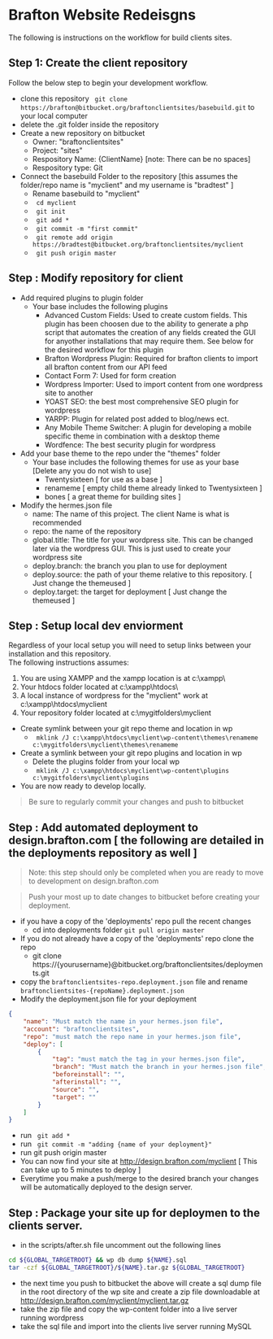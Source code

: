 # Brafton Website Redeisgns
The following is instructions on the workflow for build clients sites.

## Step 1: Create the client repository

Follow the below step to begin your development workflow.  

- clone this repository ` git clone https://brafton@bitbucket.org/braftonclientsites/basebuild.git` to your local computer
- delete the .git folder inside the repository
- Create a new repository on bitbucket
    - Owner: "braftonclientsites"
    - Project: "sites"
    - Respository Name: {ClientName} [note: There can be no spaces]
    - Respository type: Git 
- Connect the basebuild Folder to the repository [this assumes the folder/repo name is "myclient" and my username is "bradtest" ]
    - Rename basebuild to "myclient"
    - ` cd myclient`
    - ` git init`
    - ` git add *`
    - ` git commit -m "first commit"`
    - ` git remote add origin https://bradtest@bitbucket.org/braftonclientsites/myclient`
    - ` git push origin master`

## Step : Modify repository for client
- Add required plugins to plugin folder
    - Your base includes the following plugins
        - Advanced Custom Fields: Used to create custom fields.  This plugin has been choosen due to the ability to generate a php script that automates the creation of any fields created the GUI for anyother installations that may require them.  See below for the desired workflow for this plugin
        - Brafton Wordpress Plugin: Required for brafton clients to import all brafton content from our API feed
        - Contact Form 7: Used for form creation
        - Wordpress Importer: Used to import content from one wordpress site to another
        - YOAST SEO: the best most comprehensive SEO plugin for wordpress
        - YARPP: Plugin for related post added to blog/news ect.
        - Any Mobile Theme Switcher: A plugin for developing a mobile specific theme in combination with a desktop theme
        - Wordfence: The best security plugin for wordpress
- Add your base theme to the repo under the "themes" folder
    - Your base includes the following themes for use as your base [Delete any you do not wish to use]
        - Twentysixteen [ for use as a base ]
        - renameme [ empty child theme already linked to Twentysixteen ]
        - bones [ a great theme for building sites ]
- Modify the hermes.json file
    - name: The name of this project. The client Name is what is recommended
    - repo: the name of the repository
    - global.title: The title for your wordpress site. This can be changed later via the wordpress GUI. This is just used to create your wordpress site
    - deploy.branch: the branch you plan to use for deployment
    - deploy.source: the path of your theme relative to this repository. [ Just change the themeused ]
    - deploy.target: the target for deployment [ Just change the themeused ]

## Step : Setup local dev enviorment
Regardless of your local setup you will need to setup links between your installation and this repository.  
The following instructions assumes:
1. You are using XAMPP and the xampp location is at c:\xampp\ 
2. Your htdocs folder located at c:\xampp\htdocs\ 
3. A local instance of wordpress for the "myclient" work at c:\xampp\htdocs\myclient
4. Your repository folder located at c:\mygitfolders\myclient

- Create symlink between your git repo theme and location in wp
    - ` mklink /J c:\xampp\htdocs\myclient\wp-content\themes\renameme c:\mygitfolders\myclient\themes\renameme`
- Create a symlink between your git repo plugins and location in wp
    - Delete the plugins folder from your local wp
    -  ` mklink /J c:\xampp\htdocs\myclient\wp-content\plugins c:\mygitfolders\myclient\plugins`
- You are now ready to develop locally.
> Be sure to regularly commit your changes and push to bitbucket

## Step : Add automated deployment to design.brafton.com [ the following are detailed in the deployments repository as well ]
> Note: this step should only be completed when you are ready to move to development on design.brafton.com  
  
> Push your most up to date changes to bitbucket before creating your deployment.

- if you have a copy of the 'deployments' repo pull the recent changes
    - cd into deployments folder `git pull origin master`
- If you do not already have a copy of the 'deployments' repo clone the repo
    - git clone https://{yourusername}@bitbucket.org/braftonclientsites/deployments.git
- copy the `braftonclientsites-repo.deployment.json` file and rename `braftonclientsites-{repoName}.deployment.json`
- Modify the deployment.json file for your deployment
```json
{
    "name": "Must match the name in your hermes.json file",
    "account": "braftonclientsites",
    "repo": "must match the repo name in your hermes.json file",
    "deploy": [
        {
            "tag": "must match the tag in your hermes.json file",
            "branch": "Must match the branch in your hermes.json file",
            "beforeinstall": "",
            "afterinstall": "",
            "source": "",
            "target": ""
        }
    ]
}
```
- run ` git add *`
- run ` git commit -m "adding {name of your deployment}"`
- run git push origin master
- You can now find your site at http://design.brafton.com/myclient [ This can take up to 5 minutes to deploy ]
- Everytime you make a push/merge to the desired branch your changes will be automatically deployed to the design server.

## Step : Package your site up for deploymen to the clients server.
- in the scripts/after.sh file uncomment out the following lines
```bash
cd ${GLOBAL_TARGETROOT} && wp db dump ${NAME}.sql
tar -czf ${GLOBAL_TARGETROOT}/${NAME}.tar.gz ${GLOBAL_TARGETROOT}
```
- the next time you push to bitbucket the above will create a sql dump file in the root directory of the wp site and create a zip file downloadable at http://design.brafton.com/myclient/myclient.tar.gz
- take the zip file and copy the wp-content folder into a live server running wordpress
- take the sql file and import into the clients live server running MySQL
